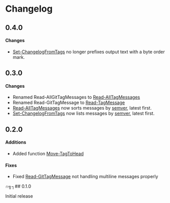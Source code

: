 # Changelog
## 0.4.0

#### Changes
- [Set-ChangelogFromTags](https://github.com/JeremyTCD/Powershell.GitUtils#set-changelog-from-tags) no longer prefixes output text with
a byte order mark.

## 0.3.0

#### Changes
- Renamed Read-AllGitTagMessages to [Read-AllTagMessages](https://github.com/JeremyTCD/Powershell.GitUtils#read-all-tag-messages)
- Renamed Read-GitTagMessage to [Read-TagMessage](https://github.com/JeremyTCD/Powershell.GitUtils#read-tag-message)
- [Read-AllTagMessages](https://github.com/JeremyTCD/Powershell.GitUtils#read-all-tag-messages) now sorts messages by
[semver](http://semver.org/), latest first.
- [Set-ChangelogFromTags](https://github.com/JeremyTCD/Powershell.GitUtils#set-changelog-from-tags) now lists messages by
[semver](http://semver.org/), latest first.

## 0.2.0

#### Additions
- Added function [Move-TagToHead](https://github.com/JeremyTCD/Powershell.GitUtils#move-tag-to-head)

#### Fixes
- Fixed [Read-GitTagMessage](https://github.com/JeremyTCD/Powershell.GitUtils#read-git-tag-message) not handling multiline messages properly

∩╗┐## 0.1.0

Initial release

